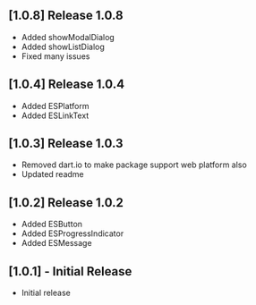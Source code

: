 ## [1.0.8] Release 1.0.8

* Added showModalDialog
* Added showListDialog
* Fixed many issues 

## [1.0.4] Release 1.0.4

* Added ESPlatform 
* Added ESLinkText 

## [1.0.3] Release 1.0.3

* Removed dart.io to make package support web platform also 
* Updated readme 

## [1.0.2] Release 1.0.2
 
* Added ESButton
* Added ESProgressIndicator
* Added ESMessage

## [1.0.1] - Initial Release

* Initial release
